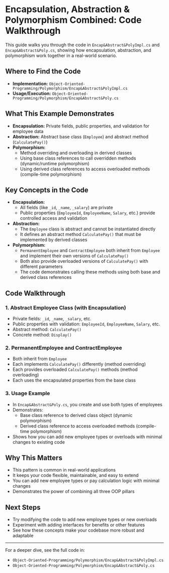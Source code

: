 # Encapsulation, Abstraction & Polymorphism Combined: Code Walkthrough

This guide walks you through the code in `Encap&Abstract&PolyImpl.cs` and `Encap&Abstract&Poly.cs`, showing how encapsulation, abstraction, and polymorphism work together in a real-world scenario.

## Where to Find the Code
- **Implementation:** `Object-Oriented-Programming/Polymorphism/Encap&Abstract&PolyImpl.cs`
- **Usage/Execution:** `Object-Oriented-Programming/Polymorphism/Encap&Abstract&Poly.cs`

## What This Example Demonstrates
- **Encapsulation:** Private fields, public properties, and validation for employee data
- **Abstraction:** Abstract base class (`Employee`) and abstract method (`CalculatePay()`)
- **Polymorphism:**
  - Method overriding and overloading in derived classes
  - Using base class references to call overridden methods (dynamic/runtime polymorphism)
  - Using derived class references to access overloaded methods (compile-time polymorphism)

## Key Concepts in the Code
- **Encapsulation:**
  - All fields (like `_id`, `_name`, `_salary`) are private
  - Public properties (`EmployeeId`, `EmployeeName`, `Salary`, etc.) provide controlled access and validation
- **Abstraction:**
  - The `Employee` class is abstract and cannot be instantiated directly
  - It defines an abstract method `CalculatePay()` that must be implemented by derived classes
- **Polymorphism:**
  - `PermanentEmployee` and `ContractEmployee` both inherit from `Employee` and implement their own versions of `CalculatePay()`
  - Both also provide overloaded versions of `CalculatePay()` with different parameters
  - The code demonstrates calling these methods using both base and derived class references

## Code Walkthrough

### 1. Abstract Employee Class (with Encapsulation)
- Private fields: `_id`, `_name`, `_salary`, etc.
- Public properties with validation: `EmployeeId`, `EmployeeName`, `Salary`, etc.
- Abstract method: `CalculatePay()`
- Concrete method: `Display()`

### 2. PermanentEmployee and ContractEmployee
- Both inherit from `Employee`
- Each implements `CalculatePay()` differently (method overriding)
- Each provides overloaded `CalculatePay()` methods (method overloading)
- Each uses the encapsulated properties from the base class

### 3. Usage Example
- In `Encap&Abstract&Poly.cs`, you create and use both types of employees
- Demonstrates:
  - Base class reference to derived class object (dynamic polymorphism)
  - Derived class reference to access overloaded methods (compile-time polymorphism)
- Shows how you can add new employee types or overloads with minimal changes to existing code

## Why This Matters
- This pattern is common in real-world applications
- It keeps your code flexible, maintainable, and easy to extend
- You can add new employee types or pay calculation logic with minimal changes
- Demonstrates the power of combining all three OOP pillars

## Next Steps
- Try modifying the code to add new employee types or new overloads
- Experiment with adding interfaces for benefits or other features
- See how these concepts make your codebase more robust and adaptable

---

For a deeper dive, see the full code in:
- `Object-Oriented-Programming/Polymorphism/Encap&Abstract&PolyImpl.cs`
- `Object-Oriented-Programming/Polymorphism/Encap&Abstract&Poly.cs`
